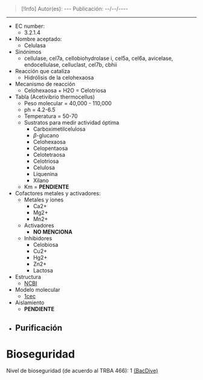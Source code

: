 >[!Info]
>Autor(es): ---
>Publicación: --/--/----

---
- EC number:
	- 3.2.1.4
- Nombre aceptado:
	- Celulasa
- Sinónimos
	- cellulase, cel7a, cellobiohydrolase i, cel5a, cel6a, avicelase, endocellulase, celluclast, cel7b, cbhii
- Reacción que cataliza
	- Hidrólisis de la celohexaosa
- Mecanismo de reacción
	- Celohexaosa + H2O = Celotriosa
- Tabla (Acetivibrio thermocellus)
	- Peso molecular = 40,000 - 110,000
	- ph = 4.2-6.5
	- Temperatura = 50-70
	- Sustratos para medir actividad óptima
		- Carboximetilcelulosa
		- $\beta$-glucano
		- Celohexaosa
		- Celopentaosa
		- Celotetraosa
		- Celotriosa
		- Celulosa
		- Liquenina
		- Xilano
	- Km = **PENDIENTE**
- Cofactores metales y activadores:
	- Metales y iones
		- Ca2+
		- Mg2+
		- Mn2+
	- Activadores
		- **NO MENCIONA**
	- Inhibidores
		- Celobiosa
		- Cu2+
		- Hg2+
		- Zn2+
		- Lactosa
- Estructura
	- [NCBI](https://www.ncbi.nlm.nih.gov/protein/AAA23224.1)
- Modelo molecular
	- [1cec](https://www.rcsb.org/structure/1CEC)
- Aislamiento
	- **PENDIENTE**
- Purificación
	- 
# Bioseguridad
Nivel de bioseguridad (de acuerdo al TRBA 466): 1 [(BacDive)](https://bacdive.dsmz.de/strain/2730)

